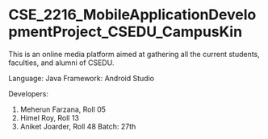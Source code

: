 # CSE_2216_MobileApplicationDevelopmentProject_CSEDU_CampusKin
This is an online media platform aimed at gathering all the current students, faculties, and alumni of CSEDU. 

Language: Java
Framework: Android Studio

Developers: 
1. Meherun Farzana, Roll 05
2. Himel Roy, Roll 13
3. Aniket Joarder, Roll 48
Batch: 27th
